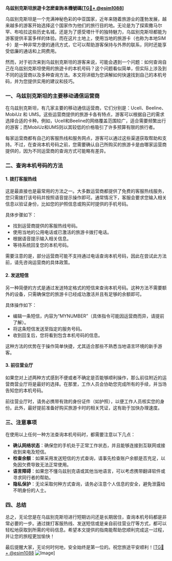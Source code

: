 **乌兹别克斯坦旅遊卡怎麽查詢本機號碼[[TG💪+ @esim1088](https://t.me/s/esim1088)]**

乌兹别克斯坦是一个充满神秘色彩的中亚国家，近年来随着旅游业的蓬勃发展，越来越多的游客开始选择这个国家作为他们的旅行目的地。无论是为了探索撒马尔罕、布哈拉这些历史名城，还是为了感受塔什干的独特魅力，乌兹别克斯坦都能为游客提供丰富多样的体验。而在这片土地上，使用当地的旅游卡（也称为本地SIM卡）是一种非常方便的通讯方式，它可以帮助游客保持与外界的联系，同时还能享受低廉的通话和上网费用。

然而，对于初次来到乌兹别克斯坦的游客来说，可能会遇到一个问题：如何查询自己在乌兹别克斯坦使用的旅遊卡的本机号码？这个问题看似简单，但实际上涉及到不同的运营商以及多种查询方法。本文将详细为您讲解如何快速找到自己的本机号码，并为您提供实用的建议和技巧。

### 一、乌兹别克斯坦的主要移动通信运营商

在乌兹别克斯坦，有几家主要的移动通信运营商，它们分别是：Ucell、Beeline、MobiUz 和 UMS。这些运营商提供的旅游卡各有特点，游客可以根据自己的需求选择合适的卡种。例如，Ucell和Beeline的网络覆盖范围较广，适合需要频繁出行的游客；而MobiUz和UMS则以其较低的价格吸引了许多预算有限的旅行者。

每家运营商都有自己的客服热线和服务网点，游客可以通过这些渠道获取帮助和支持。不过，在查询本机号码之前，您需要确认自己所购买的旅游卡是由哪家运营商提供的，因为不同运营商的查询方式可能略有差异。

### 二、查询本机号码的方法

#### 1. 拨打客服热线

这是最直接也是最常用的方法之一。大多数运营商都提供了免费的客服热线服务，您只需拨打该号码并按照语音提示操作即可。通常情况下，客服会要求您输入相关信息以验证身份，比如您的护照信息或购买时提供的手机号码。

具体步骤如下：
- 找到运营商提供的客服热线号码。
- 使用当地的公用电话或已激活的旅游卡拨打电话。
- 根据语音提示输入相关信息。
- 等待系统回复您的本机号码。

需要注意的是，部分运营商可能不支持通过电话查询本机号码，因此在尝试此方法前，请先咨询运营商的具体政策。

#### 2. 发送短信

另一种简便的方式是通过发送特定格式的短信来查询本机号码。这种方法不需要额外的设备，只需确保您的旅游卡已经成功激活并且有足够的余额即可。

具体操作如下：
- 编辑一条短信，内容为“MYNUMBER”（具体指令可能因运营商而异，请提前了解）。
- 将这条短信发送至指定的服务号码。
- 收到回复后，您将看到包含本机号码的信息。

这种方法的优势在于操作简单快捷，尤其适合那些不熟悉当地语言环境的新手游客。

#### 3. 前往营业厅

如果您对上述两种方式感到不便或者不确定是否能够顺利操作，那么前往附近的运营商营业厅将是最好的选择。在那里，工作人员会协助您完成所有的手续，并当场告知您的本机号码。

前往营业厅时，请务必携带有效的身份证件（如护照），以便工作人员核实您的身份。此外，最好提前准备好购买旅游卡时的相关凭证，这有助于加快办理速度。

### 三、注意事项

在使用以上任何一种方法查询本机号码时，都需要注意以下几点：

- **确认网络状态**：确保您的手机处于正常工作状态，并且能够连接到互联网或接收到来电及短信。
- **检查余额**：如果采用发送短信的方式查询，请事先检查账户余额是否充足，以免因欠费导致无法正常使用。
- **语言障碍**：如果您不懂乌兹别克语或其他当地语言，可以考虑携带翻译软件或寻求同行者的帮助。
- **隐私保护**：无论采取何种方式查询，请务必注意个人信息的安全，避免泄露给不明身份的人士。

### 四、总结

总之，无论您是在乌兹别克斯坦进行短期访问还是长期居住，查询本机号码都是非常必要的一步。通过拨打客服热线、发送短信或是亲自前往营业厅等方式，都可以轻松地获取到所需的号码信息。希望本文提供的指南能帮助您顺利完成这一过程，并让您的旅程更加愉快！

最后提醒大家，无论何时何地，安全始终是第一位的。祝您旅途平安顺利！[[TG💪+ @esim1088](https://t.me/s/esim1088) ![Image](https://i.postimg.cc/4NQfJmqS/Snipaste-2025-05-13-00-14-12.png)]